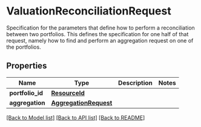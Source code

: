# ValuationReconciliationRequest

Specification for the parameters that define how to perform a reconciliation between two portfolios. This defines  the specification for one half of that request, namely how to find and perform an aggregation request on one of the portfolios.
## Properties
Name | Type | Description | Notes
------------ | ------------- | ------------- | -------------
**portfolio_id** | [**ResourceId**](ResourceId.md) |  | 
**aggregation** | [**AggregationRequest**](AggregationRequest.md) |  | 

[[Back to Model list]](../README.md#documentation-for-models) [[Back to API list]](../README.md#documentation-for-api-endpoints) [[Back to README]](../README.md)


